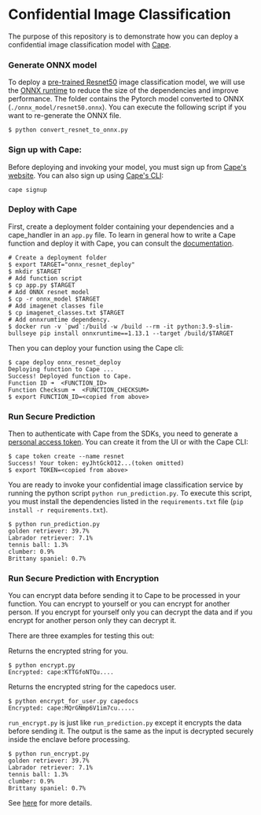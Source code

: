 # Confidential Image Classification
The purpose of this repository is to demonstrate how you can deploy a confidential image classification model with [Cape](https://capeprivacy.com/).

### Generate ONNX model
To deploy a [pre-trained Resnet50](https://pytorch.org/vision/main/models/generated/torchvision.models.resnet50.html#resnet50) image classification model, we will use the [ONNX runtime](https://onnxruntime.ai/) to reduce the size of the dependencies and improve performance. The folder contains the Pytorch model converted to ONNX (`./onnx_model/resnet50.onnx`). You can execute the following script if you want to re-generate the ONNX file.
```console
$ python convert_resnet_to_onnx.py
```

### Sign up with Cape:
Before deploying and invoking your model, you must sign up from [Cape's website](https://capeprivacy.com/). You can also sign up using [Cape's CLI](https://docs.capeprivacy.com/getting-started/#install-the-cape-cli):
```console
cape signup
```

### Deploy with Cape

First, create a deployment folder containing your dependencies and a cape_handler in an `app.py` file. To learn in general how to write a Cape function and deploy it with Cape, you can consult the [documentation](https://docs.capeprivacy.com/tutorials/writing).
```
# Create a deployment folder
$ export TARGET="onnx_resnet_deploy"
$ mkdir $TARGET
# Add function script
$ cp app.py $TARGET
# Add ONNX resnet model
$ cp -r onnx_model $TARGET
# Add imagenet classes file
$ cp imagenet_classes.txt $TARGET
# Add onnxrumtime dependency.
$ docker run -v `pwd`:/build -w /build --rm -it python:3.9-slim-bullseye pip install onnxruntime==1.13.1 --target /build/$TARGET
```

Then you can deploy your function using the Cape cli:
```console
$ cape deploy onnx_resnet_deploy
Deploying function to Cape ...
Success! Deployed function to Cape.
Function ID ➜  <FUNCTION_ID>
Function Checksum ➜  <FUNCTION_CHECKSUM>
$ export FUNCTION_ID=<copied from above>
```

### Run Secure Prediction

Then to authenticate with Cape from the SDKs, you need to generate a [personal access token](https://docs.capeprivacy.com/reference/user-tokens/#creating-a-personal-access-token). You can create it from the UI or with the Cape CLI:
```console
$ cape token create --name resnet
Success! Your token: eyJhtGckO12...(token omitted)
$ export TOKEN=<copied from above>
```

You are ready to invoke your confidential image classification service by running the python script `python run_prediction.py`. To execute this script, you must install the dependencies listed in the `requirements.txt` file (`pip install -r requirements.txt`).
```console
$ python run_prediction.py
golden retriever: 39.7%
Labrador retriever: 7.1%
tennis ball: 1.3%
clumber: 0.9%
Brittany spaniel: 0.7%
```

### Run Secure Prediction with Encryption

You can encrypt data before sending it to Cape to be processed in your function. You can encrypt
to yourself or you can encrypt for another person. If you encrypt for yourself only you can decrypt the
data and if you encrypt for another person only they can decrypt it.

There are three examples for testing this out:

Returns the encrypted string for you.

```
$ python encrypt.py
Encrypted: cape:KTTGfoNTQu....
```

Returns the encrypted string for the capedocs user.

```
$ python encrypt_for_user.py capedocs
Encrypted: cape:MQrGNmp6V1im7cu.....
```

`run_encrypt.py` is just like `run_prediction.py` except it encrypts the data before sending it. The
output is the same as the input is decrypted securely inside the enclave before processing.

```
$ python run_encrypt.py
golden retriever: 39.7%
Labrador retriever: 7.1%
tennis ball: 1.3%
clumber: 0.9%
Brittany spaniel: 0.7%
```

See [here](https://docs.capeprivacy.com/concepts/encrypt) for more details.
